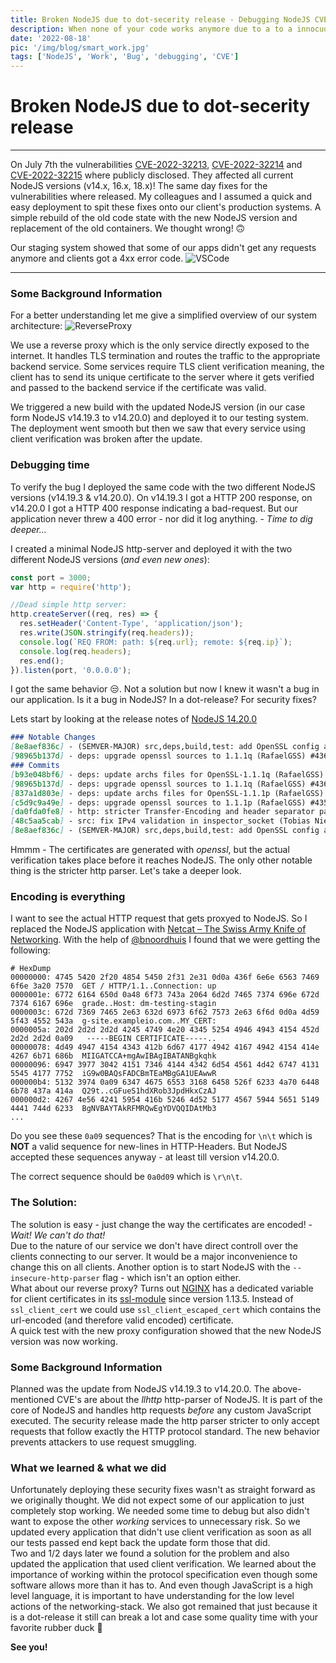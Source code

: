 ```yaml
---
title: Broken NodeJS due to dot-secerity release - Debugging NodeJS CVE-2022-32215 fix
description: When none of your code works anymore due to a to a innocuous secrity fix in a dot release you need some quality time with your rubber duck to find the root cause.
date: '2022-08-18'
pic: '/img/blog/smart_work.jpg'
tags: ['NodeJS', 'Work', 'Bug', 'debugging', 'CVE']
---
```


# Broken NodeJS due to dot-secerity release
---
On July 7th the vulnerabilities [CVE-2022-32213](https://cve.report/CVE-2022-32213), [CVE-2022-32214](https://cve.report/CVE-2022-32214) and [CVE-2022-32215](https://cve.report/CVE-2022-32215) where publicly disclosed. They affected all current NodeJS versions (v14.x, 16.x, 18.x)! The same day fixes for the vulnerabilities where released. My colleagues and I assumed a quick and easy deployment to spit these fixes onto our client's production systems. A simple rebuild of the old code state with the new NodeJS version and replacement of the old containers. We thought wrong! 🙃

Our staging system showed that some of our apps didn't get any requests anymore and clients got a 4xx error code.
![VSCode](/img/blog/nodejs-header.png)


---
### Some Background Information
For a better understanding let me give a simplified overview of our system architecture:
![ReverseProxy](https://upload.wikimedia.org/wikipedia/commons/thumb/6/67/Reverse_proxy_h2g2bob.svg/1200px-Reverse_proxy_h2g2bob.svg.png)

We use a reverse proxy which is the only service directly exposed to the internet. It handles TLS termination and routes the traffic to the appropriate backend service. Some services require TLS client verification meaning, the client has to send its unique certificate to the server where it gets verified and passed to the backend service if the certificate was valid.

We triggered a new build with the updated NodeJS version (in our case form NodeJS v14.19.3 to v14.20.0) and deployed it to our testing system. The deployment went smooth but then we saw that every service using client verification was broken after the update.

### Debugging time
To verify the bug I deployed the same code with the two different NodeJS versions (v14.19.3 & v14.20.0). On v14.19.3 I got a HTTP 200 response, on v14.20.0 I got a HTTP 400 response indicating a bad-request. But our application never threw a 400 error - nor did it log anything. - *Time to dig deeper...*

I created a minimal NodeJS http-server and deployed it with the two different NodeJS versions (*and even new ones*):
```JavaScript
const port = 3000;
var http = require('http');

//Dead simple http server:
http.createServer((req, res) => {
  res.setHeader('Content-Type', 'application/json');
  res.write(JSON.stringify(req.headers));
  console.log(`REQ FROM: path: ${req.url}; remote: ${req.ip}`);
  console.log(req.headers);
  res.end();
}).listen(port, '0.0.0.0');
```

I got the same behavior 😒. Not a solution but now I knew it wasn't a bug in our application. Is it a bug in NodeJS? In a dot-release? For security fixes?

Lets start by looking at the release notes of [NodeJS 14.20.0](https://github.com/nodejs/node/blob/main/doc/changelogs/CHANGELOG_V14.md#2022-07-07-version-14200-fermium-lts-danielleadams-prepared-by-juanarbol)

```markdown
### Notable Changes
[8e8aef836c] - (SEMVER-MAJOR) src,deps,build,test: add OpenSSL config appname (Daniel Bevenius) #43124
[98965b137d] - deps: upgrade openssl sources to 1.1.1q (RafaelGSS) #43686
### Commits
[b93e048bf6] - deps: update archs files for OpenSSL-1.1.1q (RafaelGSS) #43686
[98965b137d] - deps: upgrade openssl sources to 1.1.1q (RafaelGSS) #43686
[837a1d803e] - deps: update archs files for OpenSSL-1.1.1p (RafaelGSS) #43527
[c5d9c9a49e] - deps: upgrade openssl sources to 1.1.1p (RafaelGSS) #43527
[da0fda0fe8] - http: stricter Transfer-Encoding and header separator parsing (Paolo Insogna) #315
[48c5aa5cab] - src: fix IPv4 validation in inspector_socket (Tobias Nießen) nodejs-private/node-private#320
[8e8aef836c] - (SEMVER-MAJOR) src,deps,build,test: add OpenSSL config appname (Daniel Bevenius) #43124
```

Hmmm - The certificates are generated with *openssl*, but the actual verification takes place before it reaches NodeJS. The only other notable thing is the stricter http parser. Let's take a deeper look.

### Encoding is everything
I want to see the actual HTTP request that gets proxyed to NodeJS. So I replaced the NodeJS application with [Netcat – The Swiss Army Knife of Networking](https://en.wikipedia.org/wiki/Netcat).
With the help of [@bnoordhuis](https://github.com/bnoordhuis) I found that we were getting the following:
```
# HexDump
00000000: 4745 5420 2f20 4854 5450 2f31 2e31 0d0a 436f 6e6e 6563 7469 6f6e 3a20 7570  GET / HTTP/1.1..Connection: up
0000001e: 6772 6164 650d 0a48 6f73 743a 2064 6d2d 7465 7374 696e 672d 7374 6167 696e  grade..Host: dm-testing-stagin
0000003c: 672d 7369 7465 2e63 632d 6973 6f62 7573 2e63 6f6d 0d0a 4d59 5f43 4552 543a  g-site.exampleio.com..MY_CERT:
0000005a: 202d 2d2d 2d2d 4245 4749 4e20 4345 5254 4946 4943 4154 452d 2d2d 2d2d 0a09   -----BEGIN CERTIFICATE-----..
00000078: 4d49 4947 4154 4343 412b 6d67 4177 4942 4167 4942 4154 414e 4267 6b71 686b  MIIGATCCA+mgAwIBAgIBATANBgkqhk
00000096: 6947 3977 3042 4151 7346 4144 4342 6d54 4561 4d42 6747 4131 5545 4177 7752  iG9w0BAQsFADCBmTEaMBgGA1UEAwwR
000000b4: 5132 3974 0a09 6347 4675 6553 3168 6458 526f 6233 4a70 6448 6b78 437a 414a  Q29t..cGFueS1hdXRob3JpdHkxCzAJ
000000d2: 4267 4e56 4241 5954 416b 5246 4d52 5177 4567 5944 5651 5149 4441 744d 6233  BgNVBAYTAkRFMRQwEgYDVQQIDAtMb3
...
```

Do you see these `0a09` sequences? That is the encoding for `\n\t` which is **NOT** a valid sequence for new-lines in HTTP-Headers. But NodeJS accepted these sequences anyway - at least till version v14.20.0.

The correct sequence should be `0a0d09` which is `\r\n\t`.

### The Solution:
The solution is easy - just change the way the certificates are encoded! - *Wait! We can't do that!*  
Due to the nature of our service we don't have direct controll over the clients connecting to our server. It would be a major inconvenience to change this on all clients. Another option is to start NodeJS with the `--insecure-http-parser` flag - which isn't an option either.   
What about our reverse proxy? Turns out [NGINX](https://www.nginx.com/) has a dedicated variable for client certificates in its [ssl-module](https://nginx.org/en/docs/http/ngx_http_ssl_module.html) since version 1.13.5. Instead of `ssl_client_cert` we could use `ssl_client_escaped_cert` which contains the url-encoded (and therefore valid encoded) certificate.  
A quick test with the new proxy configuration showed that the new NodeJS version was now working. 


### Some Background Information
Planned was the update from NodeJS v14.19.3 to v14.20.0. The above-mentioned CVE's are about the *llhttp* http-parser of NodeJS. It is part of the core of NodeJS and handles http requests *before* any custom JavaScript executed. The security release made the http parser stricter to only accept requests that follow exactly the HTTP protocol standard. The new behavior prevents attackers to use request smuggling.

### What we learned & what we did
Unfortunately deploying these security fixes wasn't as straight forward as we originally thought. We did not expect some of our application to just completely stop working. We needed some time to debug but also didn't want to expose the other *working* services to unnecessary risk. So we updated every application that didn't use client verification as soon as all our tests passed end kept back the update form those that did.  
Two and 1/2 days later we found a solution for the problem and also updated the application that used client verification. We learned about the importance of working within the protocol specification even though some software allows more than it has to. And even though JavaScript is a high level language, it is important to have understanding for the low level actions of the networking-stack. We also got remained that just because it is a dot-release it still can break a lot and case some quality time with your favorite rubber duck 🦆

**See you!**
